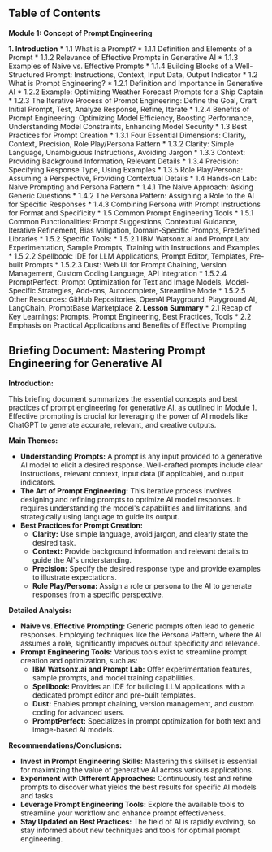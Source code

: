 ## Table of Contents

**Module 1: Concept of Prompt Engineering**

**1. Introduction**
    * 1.1 What is a Prompt?
        * 1.1.1 Definition and Elements of a Prompt
        * 1.1.2 Relevance of Effective Prompts in Generative AI
        * 1.1.3 Examples of Naive vs. Effective Prompts
        * 1.1.4 Building Blocks of a Well-Structured Prompt: Instructions, Context, Input Data, Output Indicator 
    * 1.2 What is Prompt Engineering?
        * 1.2.1 Definition and Importance in Generative AI
        * 1.2.2 Example: Optimizing Weather Forecast Prompts for a Ship Captain
        * 1.2.3 The Iterative Process of Prompt Engineering: Define the Goal, Craft Initial Prompt, Test, Analyze Response, Refine, Iterate
        * 1.2.4  Benefits of Prompt Engineering: Optimizing Model Efficiency, Boosting Performance, Understanding Model Constraints, Enhancing Model Security
    * 1.3 Best Practices for Prompt Creation
        * 1.3.1 Four Essential Dimensions: Clarity, Context, Precision, Role Play/Persona Pattern
        * 1.3.2 Clarity: Simple Language, Unambiguous Instructions, Avoiding Jargon
        * 1.3.3 Context: Providing Background Information, Relevant Details
        * 1.3.4 Precision: Specifying Response Type, Using Examples
        * 1.3.5 Role Play/Persona: Assuming a Perspective, Providing Contextual Details
    * 1.4 Hands-on Lab: Naive Prompting and Persona Pattern
        * 1.4.1 The Naive Approach: Asking Generic Questions
        * 1.4.2 The Persona Pattern:  Assigning a Role to the AI for Specific Responses
        * 1.4.3 Combining Persona with Prompt Instructions for Format and Specificity
    * 1.5 Common Prompt Engineering Tools
        * 1.5.1 Common Functionalities: Prompt Suggestions, Contextual Guidance, Iterative Refinement, Bias Mitigation, Domain-Specific Prompts, Predefined Libraries
        * 1.5.2 Specific Tools:
            * 1.5.2.1 IBM Watsonx.ai and Prompt Lab: Experimentation, Sample Prompts, Training with Instructions and Examples
            * 1.5.2.2 Spellbook: IDE for LLM Applications, Prompt Editor, Templates, Pre-built Prompts
            * 1.5.2.3 Dust: Web UI for Prompt Chaining, Version Management, Custom Coding Language, API Integration
            * 1.5.2.4 PromptPerfect: Prompt Optimization for Text and Image Models, Model-Specific Strategies, Add-ons, Autocomplete, Streamline Mode
            * 1.5.2.5 Other Resources: GitHub Repositories, OpenAI Playground, Playground AI, LangChain, PromptBase Marketplace
**2. Lesson Summary**
    * 2.1 Recap of Key Learnings: Prompts, Prompt Engineering, Best Practices, Tools
    * 2.2  Emphasis on Practical Applications and Benefits of Effective Prompting 


## Briefing Document: Mastering Prompt Engineering for Generative AI

**Introduction:**

This briefing document summarizes the essential concepts and best practices of prompt engineering for generative AI, as outlined in Module 1.  Effective prompting is crucial for leveraging the power of AI models like ChatGPT to generate accurate, relevant, and creative outputs.

**Main Themes:**

* **Understanding Prompts:**  A prompt is any input provided to a generative AI model to elicit a desired response.  Well-crafted prompts include clear instructions, relevant context, input data (if applicable), and output indicators.
* **The Art of Prompt Engineering:** This iterative process involves designing and refining prompts to optimize AI model responses. It requires understanding the model's capabilities and limitations, and strategically using language to guide its output.
* **Best Practices for Prompt Creation:**
    * **Clarity:** Use simple language, avoid jargon, and clearly state the desired task.
    * **Context:** Provide background information and relevant details to guide the AI's understanding.
    * **Precision:** Specify the desired response type and provide examples to illustrate expectations.
    * **Role Play/Persona:**  Assign a role or persona to the AI to generate responses from a specific perspective. 

**Detailed Analysis:**

* **Naive vs. Effective Prompting:**  Generic prompts often lead to generic responses.  Employing techniques like the Persona Pattern, where the AI assumes a role, significantly improves output specificity and relevance.
* **Prompt Engineering Tools:** Various tools exist to streamline prompt creation and optimization, such as:
    * **IBM Watsonx.ai and Prompt Lab:** Offer experimentation features, sample prompts, and model training capabilities.
    * **Spellbook:** Provides an IDE for building LLM applications with a dedicated prompt editor and pre-built templates.
    * **Dust:** Enables prompt chaining, version management, and custom coding for advanced users. 
    * **PromptPerfect:** Specializes in prompt optimization for both text and image-based AI models.

**Recommendations/Conclusions:**

* **Invest in Prompt Engineering Skills:**  Mastering this skillset is essential for maximizing the value of generative AI across various applications.
* **Experiment with Different Approaches:**  Continuously test and refine prompts to discover what yields the best results for specific AI models and tasks.
* **Leverage Prompt Engineering Tools:** Explore the available tools to streamline your workflow and enhance prompt effectiveness.
* **Stay Updated on Best Practices:**  The field of AI is rapidly evolving, so stay informed about new techniques and tools for optimal prompt engineering. 

